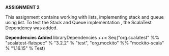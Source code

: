 **ASSIGNMENT 2**

This assignment contains working with lists, implementing stack and queue using list. 
To test the Stack and Queue implementation , the ScalaTest Dependency was added. 

**Dependencies Added**
libraryDependencies ++= Seq("org.scalatest" %% "scalatest-flatspec" % "3.2.2" % "test",
   "org.mockito" %% "mockito-scala" % "1.16.15" % Test)

